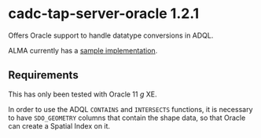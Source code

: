 # cadc-tap-server-oracle 1.2.1

Offers Oracle support to handle datatype conversions in ADQL.

ALMA currently has a [sample implementation](https://github.com/opencadc/alma-tap).

## Requirements

This has only been tested with Oracle 11 _g_ XE.

In order to use the ADQL `CONTAINS` and `INTERSECTS` functions, it is necessary to have `SDO_GEOMETRY` columns that 
contain the shape data, so that Oracle can create a Spatial Index on it.


